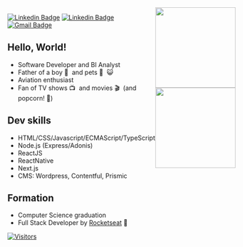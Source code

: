 <div style="display: flex;">
<div style="flex: 1;">

[![Linkedin Badge](https://img.shields.io/badge/-LinkedIn-blue?style=flat-square&logo=Linkedin&logoColor=white&link=https://www.linkedin.com/in/jsfelix/)](https://www.linkedin.com/in/jsfelix/)
[![Linkedin Badge](https://img.shields.io/badge/-Instagram-purple?style=flat-square&logo=Instagram&logoColor=white&link=https://www.instagram.com/jeffersonsfelix/)](https://www.instagram.com/jeffersonsfelix/)
[![Gmail Badge](https://img.shields.io/badge/-Email-c14438?style=flat-square&logo=Minutemailer&logoColor=white&link=mailto:me@jsfelix.dev)](mailto:me@jsfelix.dev)

  ## Hello, World!

  * Software Developer and BI Analyst
  * Father of a boy 👶&nbsp; and pets 🐶&nbsp; 😺&nbsp; 
  * Aviation enthusiast
  * Fan of TV shows 📺 &nbsp;and movies 🎬&nbsp; (and popcorn! 🍿)

  ## Dev skills
  * HTML/CSS/Javascript/ECMAScript/TypeScript
  * Node.js (Express/Adonis)
  * ReactJS
  * ReactNative
  * Next.js
  * CMS: Wordpress, Contentful, Prismic

  ## Formation
  * Computer Science graduation
  * Full Stack Developer by [Rocketseat](https://rocketseat.com.br/) 🚀

  [![Visitors](https://visitor-badge.glitch.me/badge?page_id=github/jsfelix)](https://github.com/jsfelix)
  </div>
  <div>
    <img height="180em" src="https://github-readme-stats.vercel.app/api?username=jsfelix&show_icons=true&theme=dark&include_all_commits=true&count_private=true"/>
    <img height="180em" src="https://github-readme-stats.vercel.app/api/top-langs/?username=jsfelix&layout=compact&langs_count=6&theme=dark"/>
  </div>
</div>
